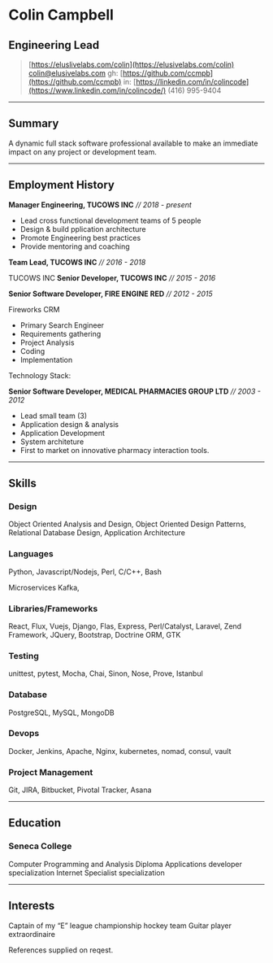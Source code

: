 # Colin Campbell
## Engineering Lead
<!-- ### Toronto, CANADA -->

> [https://eluslivelabs.com/colin](https://elusivelabs.com/colin)
> [colin@elusivelabs.com](mailto:colin@elusivelabs.com)
> gh: [https://github.com/ccmpb](https://github.com/ccmpb)
> in: [https://linkedin.com/in/colincode](https://www.linkedin.com/in/colincode/)
> (416) 995-9404

---


## Summary
A dynamic full stack software professional available to make an immediate impact on any project or development team.

---

## Employment History

**Manager Engineering, TUCOWS INC**  _// 2018 - present_

* Lead cross functional development teams of 5 people
* Design & build pplication architecture 
* Promote Engineering best practices
* Provide mentoring and coaching

**Team Lead, TUCOWS INC** _// 2016 - 2018_

TUCOWS INC
**Senior Developer, TUCOWS INC** _// 2015 - 2016_

**Senior Software Developer, FIRE ENGINE RED** _// 2012 - 2015_

Fireworks CRM
* Primary Search Engineer
* Requirements gathering 
* Project Analysis
* Coding 
* Implementation

Technology Stack:

**Senior Software Developer, MEDICAL PHARMACIES GROUP LTD** _// 2003 - 2012_

* Lead small team (3)
* Application design & analysis
* Application Development
* System architeture
* First to market on innovative pharmacy interaction tools.

---

## Skills
### Design
Object Oriented Analysis and Design, Object Oriented Design Patterns, Relational
Database Design, Application Architecture

### Languages
Python, Javascript/Nodejs, Perl, C/C++, Bash

Microservices 
Kafka,  

### Libraries/Frameworks
React, Flux, Vuejs, Django, Flas, Express, Perl/Catalyst, Laravel, Zend Framework, JQuery, Bootstrap, Doctrine ORM, GTK

### Testing
unittest, pytest, Mocha, Chai, Sinon, Nose, Prove, Istanbul

### Database
PostgreSQL, MySQL, MongoDB

### Devops
Docker, Jenkins, Apache, Nginx, kubernetes, nomad, consul, vault

### Project Management
Git, JIRA, Bitbucket, Pivotal Tracker, Asana

---

## Education
### Seneca College
Computer Programming and Analysis Diploma
Applications developer specialization 
Internet Specialist specialization

---

## Interests
Captain of my “E” league championship hockey team
Guitar player extraordinaire

References supplied on reqest.
